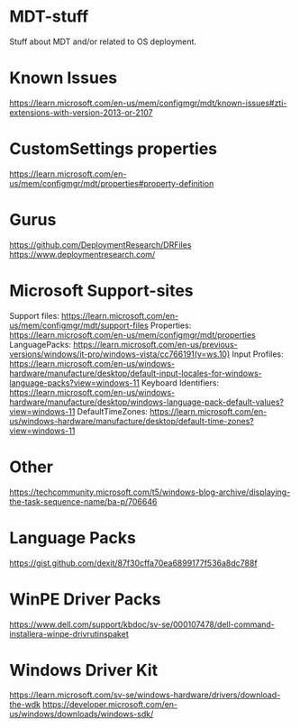 # MDT-stuff
Stuff about MDT and/or related to OS deployment.

# Known Issues
https://learn.microsoft.com/en-us/mem/configmgr/mdt/known-issues#zti-extensions-with-version-2013-or-2107

# CustomSettings properties
https://learn.microsoft.com/en-us/mem/configmgr/mdt/properties#property-definition

# Gurus
https://github.com/DeploymentResearch/DRFiles
https://www.deploymentresearch.com/

# Microsoft Support-sites
Support files:			https://learn.microsoft.com/en-us/mem/configmgr/mdt/support-files
Properties:				https://learn.microsoft.com/en-us/mem/configmgr/mdt/properties
LanguagePacks:			https://learn.microsoft.com/en-us/previous-versions/windows/it-pro/windows-vista/cc766191(v=ws.10)
Input Profiles:			https://learn.microsoft.com/en-us/windows-hardware/manufacture/desktop/default-input-locales-for-windows-language-packs?view=windows-11
Keyboard Identifiers:	https://learn.microsoft.com/en-us/windows-hardware/manufacture/desktop/windows-language-pack-default-values?view=windows-11
DefaultTimeZones:		https://learn.microsoft.com/en-us/windows-hardware/manufacture/desktop/default-time-zones?view=windows-11

# Other
https://techcommunity.microsoft.com/t5/windows-blog-archive/displaying-the-task-sequence-name/ba-p/706646 

# Language Packs
https://gist.github.com/dexit/87f30cffa70ea6899177f536a8dc788f

# WinPE Driver Packs
https://www.dell.com/support/kbdoc/sv-se/000107478/dell-command-installera-winpe-drivrutinspaket

# Windows Driver Kit
https://learn.microsoft.com/sv-se/windows-hardware/drivers/download-the-wdk
https://developer.microsoft.com/en-us/windows/downloads/windows-sdk/
